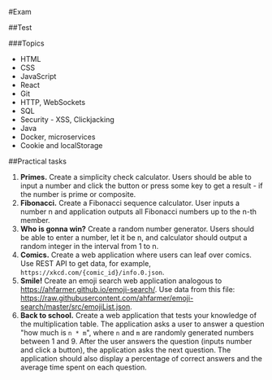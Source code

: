 #Exam

##Test

###Topics

- HTML
- CSS
- JavaScript
- React
- Git
- HTTP, WebSockets
- SQL
- Security - XSS, Clickjacking
- Java
- Docker, microservices
- Cookie and localStorage



##Practical tasks
1. **Primes.** Create a simplicity check calculator. Users should be able to input a number and click the button or press some key to get a result - if the number is prime or composite.
2. **Fibonacci.** Create a Fibonacci sequence calculator. User inputs a number n and application outputs all Fibonacci numbers up to the n-th member.
3. **Who is gonna win?** Create a random number generator. Users should be able to enter a number, let it be n, and calculator should output a random integer in the interval from 1 to n.
4. **Comics.** Create a web application where users can leaf over comics. Use REST API to get data, for example, `https://xkcd.com/{comic_id}/info.0.json`.
5. **Smile!** Create an emoji search web application analogous to https://ahfarmer.github.io/emoji-search/. Use data from this file: https://raw.githubusercontent.com/ahfarmer/emoji-search/master/src/emojiList.json.
6. **Back to school.** Create a web application that tests your knowledge of the multiplication table. The application asks a user to answer a question "how much is `n * m`", where `n` and `m` are randomly generated numbers between 1 and 9. After the user answers the question (inputs number and click a button), the application asks the next question. The application should also display a percentage of correct answers and the average time spent on each question.
